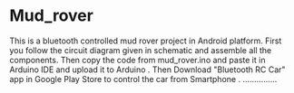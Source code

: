 # Mud_rover
This is a bluetooth controlled mud rover project in Android platform.
First you follow the circuit diagram given in schematic and assemble all the components.
Then copy the code from mud_rover.ino and paste it in Arduino IDE and upload it to Arduino .
Then Download "Bluetooth RC Car" app in Google Play Store to control the car from Smartphone .
...............
